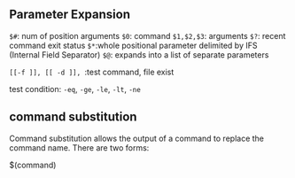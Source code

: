 ##  Parameter Expansion

`$#`: num of position arguments
`$0`: command 
`$1,$2,$3`: arguments
`$?`: recent command exit status
`$*`:whole positional parameter delimited by IFS (Internal Field Separator)
`$@`:  expands into a list of separate parameters

`[[-f ]], [[ -d ]], `:test command, file exist




test condition: `-eq`, `-ge`, `-le`, `-lt`, `-ne`


## command substitution 

Command substitution allows the output of a command to replace the command name.  There are two forms:

$(command)